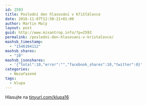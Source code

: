 ```yaml
---
id: 2593
title: Poslední den hlasování v Křišťálovce
date: 2016-11-07T12:50:21+01:00
author: Martin Malý
layout: post
guid: http://www.misantrop.info/?p=2593
permalink: /posledni-den-hlasovani-v-kristalovce/
mashsb_timestamp:
  - "1546104112"
mashsb_shares:
  - "10"
mashsb_jsonshares:
  - '{"total":10,"error":"","facebook_shares":10,"twitter":0}'
categories:
  - Nezařazené
tags:
  - klupa
---
```

Hlasujte na [tinyurl.com/klupa16](http://tinyurl.com/klupa16)